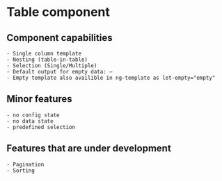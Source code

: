 # Table component

## Component сapabilities

```text
- Single column template
- Nesting (table-in-table)
- Selection (Single/Multiple)
- Default output for empty data: —
- Empty template also availible in ng-template as let-empty="empty"
```

## Minor features

```text
- no config state
- no data state
- predefined selection
```

## Features that are under development

```text
- Pagination
- Sorting
```
